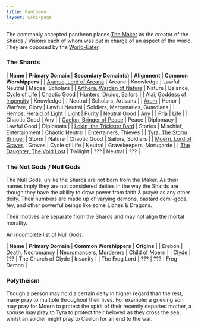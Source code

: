 ```yaml
---
title: Pantheon
layout: wiki-page
---
```


The commonly accepted pantheon places [The Maker](The-Maker) as the creator of the Shards / Visions each of whom was put in charge of an aspect of the world. They are opposed by the [World-Eater](World-Eater).

### The Shards

| **Name** | **Primary Domain** | **Secondary Domain(s)** | **Alignment** | **Common Worshippers** |
| [Aranuo, Lord of Arcana](Aranou) | Arcane | Knowledge | Lawful Neutral | Mages, Scholars |
| [Arthera, Warden of Nature](Arthera) | Nature | Balance, Cycle of Life | Chaotic Good | Hunters, Druids, Sailors |
| [Alai, Goddess of Ingenuity](Alai) | Knowledge | | Neutral | Scholars, Artisans |
| [Arum](Arum) | Honor | Warfare, Glory | Lawful Neutral | Soldiers, Mercenaries, Guardians |
| [Hemos, Herald of Light](Hemos) | Light | Purity | Neutral Good | Any |
| [Pria](Pria) | Life | | Chaotic Good | Any |
| [Caelon, Bringer of Peace](Caelon) | Peace | Diplomacy | Lawful Good | Diplomats |
| [Lokin, the Trickster Bard](Lokin) | Stories | Mischief, Entertainment | Chaotic Neutral | Entertainers, Thieves |
| [Tyra, The Storm Bringer](Tyra) | Storm | Nature | Chaotic Good | Sailors, Soldiers |
| [Moern, Lord of Graves](Moern) | Graves | Cycle of Life | Neutral | Gravekeepers, Morugarde |
| [The Daughter, The Void Lost](Daughter) | Twilight | ??? | Neutral | ??? |

### The Not Gods / Null Gods 

The Null Gods, unlike the Shards are not born from the Maker. As their names imply they are not considered deities in the way the Shards are though they have the ability to draw power from faith & prayer as any other deity. Their numbers are made up of varying demons, bastard demi-gods, fey, and other powerful beings like some Liches & Dragons.

Their motives are separate from the Shards and may not align the mortal morality.

An incomplete list of Null Gods:

| **Name** | **Primary Domain** | **Common Worshippers**  | **Origins**    |
| Erebon   | Death, Necromancy  | Necromancers, Murderers | Child of Moern |
| Clyde    | ???                | The Church of Clyde     | Insanity       |
| The Frog Lord | ???           | ???                     | Frog Demon     |

### Polytheism

Though a person may hold a certain deity in higher regard than the rest, many pray to multiple throughout their lives. For example; a grieving son may pray for Moern to protect the spirit of their recently departed mother, a spouse may pray to Tyra to protect their beloved as they cross the sea, whilst an soldier might pray to Caelon for an end to the war.